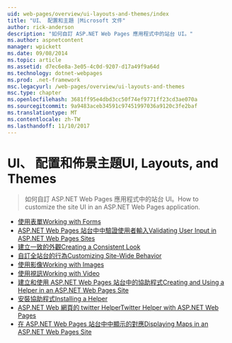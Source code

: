```yaml
---
uid: web-pages/overview/ui-layouts-and-themes/index
title: "UI、 配置和主題 |Microsoft 文件"
author: rick-anderson
description: "如何自訂 ASP.NET Web Pages 應用程式中的站台 UI。"
ms.author: aspnetcontent
manager: wpickett
ms.date: 09/08/2014
ms.topic: article
ms.assetid: d7ec6e8a-3e05-4c0d-9207-d17a49f9a64d
ms.technology: dotnet-webpages
ms.prod: .net-framework
msc.legacyurl: /web-pages/overview/ui-layouts-and-themes
msc.type: chapter
ms.openlocfilehash: 3681ff95e4dbd3cc50f74ef9771ff23cd3ae070a
ms.sourcegitcommit: 9a9483aceb34591c97451997036a9120c3fe2baf
ms.translationtype: MT
ms.contentlocale: zh-TW
ms.lasthandoff: 11/10/2017
---
```

<a name="ui-layouts-and-themes"></a><span data-ttu-id="66aac-103">UI、 配置和佈景主題</span><span class="sxs-lookup"><span data-stu-id="66aac-103">UI, Layouts, and Themes</span></span>
====================
> <span data-ttu-id="66aac-104">如何自訂 ASP.NET Web Pages 應用程式中的站台 UI。</span><span class="sxs-lookup"><span data-stu-id="66aac-104">How to customize the site UI in an ASP.NET Web Pages application.</span></span>


- [<span data-ttu-id="66aac-105">使用表單</span><span class="sxs-lookup"><span data-stu-id="66aac-105">Working with Forms</span></span>](4-working-with-forms.md)
- [<span data-ttu-id="66aac-106">ASP.NET Web Pages 站台中中驗證使用者輸入</span><span class="sxs-lookup"><span data-stu-id="66aac-106">Validating User Input in ASP.NET Web Pages Sites</span></span>](validating-user-input-in-aspnet-web-pages-sites.md)
- [<span data-ttu-id="66aac-107">建立一致的外觀</span><span class="sxs-lookup"><span data-stu-id="66aac-107">Creating a Consistent Look</span></span>](3-creating-a-consistent-look.md)
- [<span data-ttu-id="66aac-108">自訂全站台的行為</span><span class="sxs-lookup"><span data-stu-id="66aac-108">Customizing Site-Wide Behavior</span></span>](18-customizing-site-wide-behavior.md)
- [<span data-ttu-id="66aac-109">使用影像</span><span class="sxs-lookup"><span data-stu-id="66aac-109">Working with Images</span></span>](9-working-with-images.md)
- [<span data-ttu-id="66aac-110">使用視訊</span><span class="sxs-lookup"><span data-stu-id="66aac-110">Working with Video</span></span>](10-working-with-video.md)
- [<span data-ttu-id="66aac-111">建立和使用 ASP.NET Web Pages 站台中的協助程式</span><span class="sxs-lookup"><span data-stu-id="66aac-111">Creating and Using a Helper in an ASP.NET Web Pages Site</span></span>](creating-and-using-a-helper-in-an-aspnet-web-pages-site.md)
- [<span data-ttu-id="66aac-112">安裝協助程式</span><span class="sxs-lookup"><span data-stu-id="66aac-112">Installing a Helper</span></span>](installing-helpers.md)
- [<span data-ttu-id="66aac-113">ASP.NET Web 網頁的 twitter Helper</span><span class="sxs-lookup"><span data-stu-id="66aac-113">Twitter Helper with ASP.NET Web Pages</span></span>](twitter-helper.md)
- [<span data-ttu-id="66aac-114">在 ASP.NET Web Pages 站台中中顯示的對應</span><span class="sxs-lookup"><span data-stu-id="66aac-114">Displaying Maps in an ASP.NET Web Pages Site</span></span>](displaying-maps-in-an-aspnet-web-pages-site.md)
